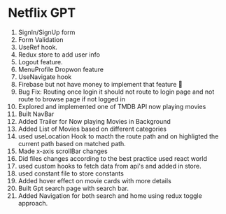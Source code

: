 # Netflix GPT

1. SignIn/SignUp form
2. Form Validation
3. UseRef hook.
4. Redux store to add user info
5. Logout feature.
6. MenuProfile Dropwon feature
7. UseNavigate hook
8. Firebase but not have money to implement that feature 🤣
9. Bug Fix: Routing once login it should not route to login page and not route to browse page if not logged in
10. Explored and implemented one of TMDB API now playing movies
11. Built NavBar
12. Added Trailer for Now playing Movies in Background
13. Added List of Movies based on different categories
14. used useLocation Hook to macth the route path and on highligted the current path based on matched path.
15. Made x-axis scrollBar changes
16. Did files changes according to the best practice used react world
17. used custom hooks to fetch data from api's and added in store.
18. used constant file to store constants
19. Added hover effect on movie cards with more details
20. Built Gpt search page with search bar.
21. Added Navigation for both search and home using redux toggle approach.
